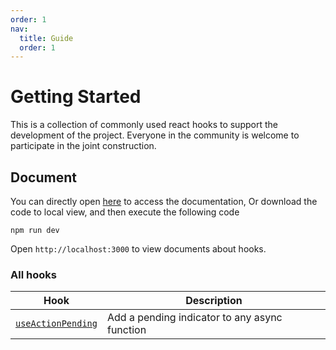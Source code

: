 ```yaml
---
order: 1
nav:
  title: Guide
  order: 1
---
```


# Getting Started

This is a collection of commonly used react hooks to support the development of the project. Everyone in the community is welcome to participate in the joint construction.

## Document

You can directly open [here](https://chocolateui.github.io/chocolate-hooks/) to access the documentation,
Or download the code to local view, and then execute the following code

```
npm run dev
```

Open `http://localhost:3000` to view documents about hooks.

### All hooks

| Hook | Description |
| ---- | ----------- |
| [`useActionPending`](#/hook/action-pending/use-action-pending) | Add a pending indicator to any async function |